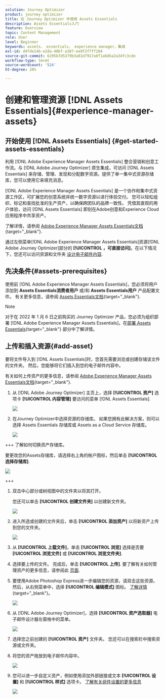 ```yaml
---
solution: Journey Optimizer
product: journey optimizer
title: 在 Journey Optimizer 中使用 Assets Essentials
description: Assets Essentials入门
feature: Overview
topic: Content Management
role: User
level: Beginner
keywords: assets， essentials， experience manager，集成
exl-id: d4fde14b-e2da-40bf-a387-ee9f2f7ff204
source-git-commit: 6295b7d5379b3a81d7917a8f1a6dba2a34fc3cde
workflow-type: tm+mt
source-wordcount: '524'
ht-degree: 20%

---
```


# 创建和管理资源 [!DNL Assets Essentials]{#experience-manager-assets}

## 开始使用 [!DNL Assets Essentials] {#get-started-assets-essentials}

利用 [!DNL Adobe Experience Manager Assets Essentials] 整合营销和创意工作流。与 [!DNL Adobe Journey Optimizer] 原生集成，可访问 [!DNL Assets Essentials] 来存储、管理、发现和分配数字资源。提供了单一集中式资源存储库，您可以使用它来填充消息。

[!DNL Adobe Experience Manager Assets Essentials] 是一个协作和集中式资源工作区，可扩展您的创意系统并统一数字资源以进行体验交付。 您可以轻松组织、标记和查找批准的生产资产，以确保跨团队的品牌一致性。 凭借其直观的用户体验，访问 [!DNL Assets Essentials] 即刻在Adobe创意和Experience Cloud应用程序中共享资产。

了解详情，请参阅 [Adobe Experience Manager Assets Essentials文档](https://experienceleague.adobe.com/docs/experience-manager-assets-essentials/help/introduction.html){target="_blank"}.

通过左侧菜单[!DNL Adobe Experience Manager Assets Essentials]资源[!DNL Adobe Journey Optimizer]部分的 **[!UICONTROL ，可直接访问]**。在以下情况下，您还可以访问资源和文件夹 [设计电子邮件内容](../email/get-started-email-design.md).

## 先决条件{#assets-prerequisites}

使用前 [!DNL Adobe Experience Manager Assets Essentials]，您必须将用户添加到 **Assets Essentials消费者用户** 或/和 **Assets Essentials用户** 产品配置文件。 有关更多信息，请参阅 [Assets Essentials文档](https://experienceleague.corp.adobe.com/docs/experience-manager-assets-essentials/help/get-started-admins/deploy-administer.html#add-user-groups){target="_blank"}.

>[!NOTE]
>对于在 2022 年 1 月 6 日之前购买的 Journey Optimizer 产品，您必须为组织部署 [!DNL Adobe Experience Manager Assets Essentials]。在[部署 Assets Essentials](https://experienceleague.adobe.com/docs/experience-manager-assets-essentials/help/deploy-administer.html?lang=zh-Hans){target="_blank"} 部分中了解详情。

## 上传和插入资源{#add-asset}

要将文件导入到 [!DNL Assets Essentials]时，您首先需要浏览或创建存储该文件的文件夹。 然后，您能够将它们插入到您的电子邮件内容中。

有关如何上传资产的更多信息，请参阅 [Adobe Experience Manager Assets Essentials文档](https://experienceleague.adobe.com/docs/experience-manager-assets-essentials/help/add-delete.html){target="_blank"}.

1. 从 [!DNL Adobe Journey Optimizer] 主页上，选择 **[!UICONTROL 资产]** 选项卡 **[!UICONTROL 内容管理]** 要访问的菜单 [!DNL Assets Essentials].

   ![](assets/media_library_1.png)

1. 在Journey Optimizer中选择资源的存储库。 如果您拥有此解决方案，则可以选择 Assets Essentials 存储库或 Assets as a Cloud Service 存储库。 

   ![](assets/media_library_4.png)

+++ 了解如何切换资产存储库。

   要更改您的Assets存储库，请选择右上角的帐户图标，然后单击 **[!UICONTROL 选择存储库]**.

   ![](assets/media_library_3.png)

+++

1. 双击中心部分或树视图中的文件夹以将其打开。

   您还可以单击 **[!UICONTROL 创建文件夹]** 以创建新文件夹。

   ![](assets/media_library_8.png)

1. 进入所选或创建的文件夹后，单击 **[!UICONTROL 添加资产]** 以将新资产上传到您的文件夹。

   ![](assets/media_library_2.png)

1. 从 **[!UICONTROL 上载文件]**，单击 **[!UICONTROL 浏览]** 选择是否要 **[!UICONTROL 浏览文件]** 或 **[!UICONTROL 浏览文件夹]**.

1. 选择要上传的文件。 完成后，单击 **[!UICONTROL 上传]**. 要了解有关如何管理资产的更多信息，请参阅此 [页面](https://experienceleague.adobe.com/docs/experience-manager-assets-essentials/help/manage-organize.html).

1. 要使用Adobe Photoshop Express进一步编辑您的资源，请双击这些资源。 然后，从右侧菜单中，选择 **[!UICONTROL 编辑模式]** 图标。 [了解详情](https://experienceleague.adobe.com/docs/experience-manager-assets-essentials/help/edit-images.html){target="_blank"}。

   ![](assets/media_library_12.png)

1. 从 [!DNL Adobe Journey Optimizer]，选择 **[!UICONTROL 资产选取器]** 电子邮件设计器左窗格中的菜单。

   ![](assets/media_library_5.png)

1. 选择您之前创建的 **[!UICONTROL 资产]** 文件夹。 您还可以在搜索栏中搜索资源或文件夹。

1. 将您的资产拖放到电子邮件内容中。

   ![](assets/media_library_6.png)

1. 您可以进一步自定义资产，例如使用添加外部链接或文本 **[!UICONTROL 设置]** 和 **[!UICONTROL 样式]** 选项卡。 [了解有关组件设置的更多信息](../email/content-components.md)

   ![](assets/media_library_13.png)

   <!--
    After adding your asset to your email, use the **[!UICONTROL Find similar Stock photos]** option to locate Stock photos that match the content, color, and composition of your image. [Learn more about Adobe Stock](stock.md).

    Note that this option is available for licensed/unlicensed Stock images and images from your Assets folder. 

    ![](assets/media_library_14.png)
    -->